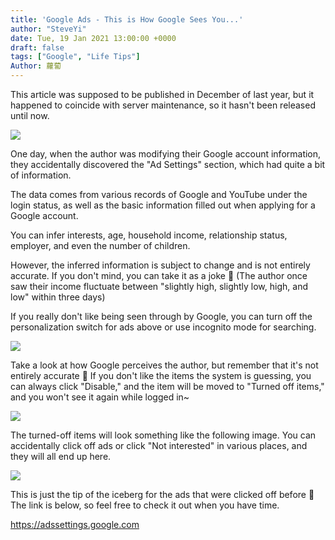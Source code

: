```yaml
---
title: 'Google Ads - This is How Google Sees You...'
author: "SteveYi"
date: Tue, 19 Jan 2021 13:00:00 +0000
draft: false
tags: ["Google", "Life Tips"]
Author: 蘿蔔
---
```


This article was supposed to be published in December of last year, but it happened to coincide with server maintenance, so it hasn't been released until now.

![](https://static-a1.steveyi.net/media/blog/2021011914191084.png)

One day, when the author was modifying their Google account information, they accidentally discovered the "Ad Settings" section, which had quite a bit of information.

The data comes from various records of Google and YouTube under the login status, as well as the basic information filled out when applying for a Google account.

You can infer interests, age, household income, relationship status, employer, and even the number of children.

However, the inferred information is subject to change and is not entirely accurate. If you don't mind, you can take it as a joke 🤣
(The author once saw their income fluctuate between "slightly high, slightly low, high, and low" within three days)

If you really don't like being seen through by Google, you can turn off the personalization switch for ads above or use incognito mode for searching.

![](https://static-a1.steveyi.net/media/blog/2021011914215023.png)

Take a look at how Google perceives the author, but remember that it's not entirely accurate 🤣
If you don't like the items the system is guessing, you can always click "Disable," and the item will be moved to "Turned off items," and you won't see it again while logged in~

![](https://static-a1.steveyi.net/media/blog/2021011914231714.png)

The turned-off items will look something like the following image. You can accidentally click off ads or click "Not interested" in various places, and they will all end up here.

![](https://static-a1.steveyi.net/media/blog/2021011914235943.png)

This is just the tip of the iceberg for the ads that were clicked off before 🤣
The link is below, so feel free to check it out when you have time.

https://adssettings.google.com
